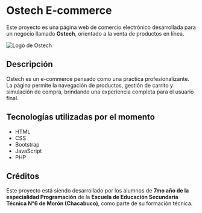 # Ostech E-commerce

Este proyecto es una página web de comercio electrónico desarrollada para un negocio llamado **Ostech**, orientado a la venta de productos en línea.

![Logo de Ostech]([ruta/al/logo.png](https://github.com/lisandroperezbacker/Ostech/blob/aa057cc2ca89e73e4a63b3e05116cc180a879eb2/ostech%20yami/resours/Logo/ostechlogoFinal-transparente.png))

## Descripción

Ostech es un e-commerce pensado como una practica profesionalizante. La página permite la navegación de productos, gestión de carrito y simulación de compra, brindando una experiencia completa para el usuario final.

## Tecnologías utilizadas por el momento

- HTML
- CSS
- Bootstrap
- JavaScript
- PHP

## Créditos

Este proyecto está siendo desarrollado por los alumnos de **7mo año de la especialidad Programación** de la **Escuela de Educación Secundaria Técnica N°6 de Morón (Chacabuco)**, como parte de su formación técnica.
